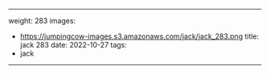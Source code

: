 
---
weight: 283
images:
- https://jumpingcow-images.s3.amazonaws.com/jack/jack_283.png
title: jack 283
date: 2022-10-27
tags:
- jack
---
